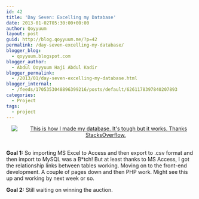 ```yaml
---
id: 42
title: 'Day Seven: Excelling my Database'
date: 2013-01-02T05:30:00+00:00
author: Qoyyuum
layout: post
guid: http://blog.qoyyuum.me/?p=42
permalink: /day-seven-excelling-my-database/
blogger_blog:
  - qoyyuum.blogspot.com
blogger_author:
  - Abdul Qoyyuum Haji Abdul Kadir
blogger_permalink:
  - /2013/01/day-seven-excelling-my-database.html
blogger_internal:
  - /feeds/1705353048896399216/posts/default/6261178397840207893
categories:
  - Project
tags:
  - project
---
```

<div style="clear: both; text-align: center;">
  <a href="http://i2.wp.com/blog.qoyyuum.me/wp-content/uploads/2013/01/Day7.jpg" style="margin-left: 1em; margin-right: 1em;"><img alt="This is how I made my database. It's tough but it works. Thanks StacksOverflow." border="0" src="http://i2.wp.com/blog.qoyyuum.me/wp-content/uploads/2013/01/Day7.jpg?w=676" title="" data-recalc-dims="1" /></a>
</div>

<div>
  <b><br /></b>
</div>

**Goal 1:** So importing MS Excel to Access and then export to .csv format and then import to MySQL was a B*tch! But at least thanks to MS Access, I got the relationship links between tables working. Moving on to the front-end development. A couple of pages down and then PHP work. Might see this up and working by next week or so.

**Goal 2:** Still waiting on winning the auction.